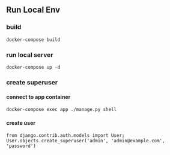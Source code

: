 ## Run Local Env

### build
```
docker-compose build
```

### run local server
```
docker-compose up -d
```

### create superuser

#### connect to app container
```
docker-compose exec app ./manage.py shell
```

#### create user
```
from django.contrib.auth.models import User; User.objects.create_superuser('admin', 'admin@example.com', 'password')
```
